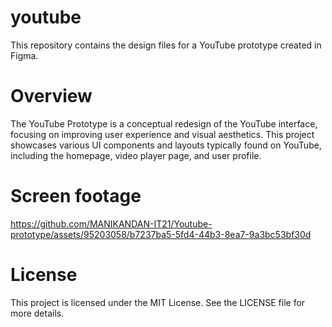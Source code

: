 # youtube
This repository contains the design files for a YouTube prototype created in Figma.
# Overview
The YouTube Prototype is a conceptual redesign of the YouTube interface, focusing on improving user experience and visual aesthetics.
This project showcases various UI components and layouts typically found on YouTube, including the homepage, video player page, and user profile.
# Screen footage


https://github.com/MANIKANDAN-IT21/Youtube-prototype/assets/95203058/b7237ba5-5fd4-44b3-8ea7-9a3bc53bf30d
# License
This project is licensed under the MIT License. See the LICENSE file for more details.


